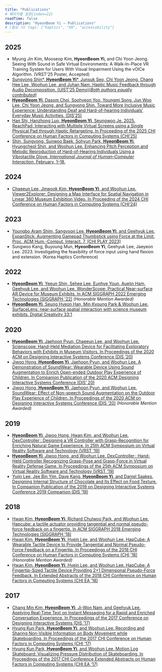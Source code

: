 ```yaml
---
title: "Publications"
# 페이지별 설정{index=22}
readTime: false
description: "HyeonBeom Yi — Publications"
# (필요 시) tags: ["haptics", "XR", "accessibility"]
---
```


## 2025
- Myung Jin Kim, Mooseop Kim, **HyeonBeom Yi**, and Chi Yoon Jeong. <span class = "teal-highlight">Seeing With Sound in Safe Virtual Environments: A Walk-In-Place VR Training System for Users With Visual Impairment Using the vOICe Algorithm.</span> (VRST'25 Poster, Accepted)
- [Sungyong Shin*, **HyeonBeom Yi***, Junsuk Seo, Chi Yoon Jeong, Chang Hee Lee, Woohun Lee, and Juhan Nam.  <span class = "teal-highlight">Haptic Music Feedback through Audio Decomposition.</span> (UIST’25 Demo)(*Both authors equally contributed)*](https://dl.acm.org/doi/10.1145/3746058.3758996)
- [**HyeonBeom Yi**, Dasom Choi, Soohyeon Yoo, Youngmi Song, Jun Woo Lee, Chi Yoon Jeong, and Sungyong Shin.  <span class = "teal-highlight"> Toward More Inclusive Music Experience: Understanding Deaf and Hard-of-hearing Individuals’ Everyday Music Activities.</span> (DIS’25)](https://dl.acm.org/doi/10.1145/3715336.3735757)
- [Han Shi, Hanzhong Luo, **HyeonBeom Yi**, Seungwoo Je. 2025. <span class = "teal-highlight"> ReachPad: Interacting with Multiple Virtual Screens using a Single Physical Pad through Haptic Retargeting.</span> In Proceeding of the 2025 CHI Conference on Human Factors in Computing Systems (CHI’25)](https://dl.acm.org/doi/10.1145/3706598.3713629)
- [Shin, Sungyong, Sunwoo Baek, Sohyun Park, **HyeonBeom Yi**, Hyungcheol Shin, and Woohun Lee. <span class = "teal-highlight"> Enhancing Pitch Perception and Melodic Reproduction of Hard-of-Hearing Individuals Using a Vibrotactile Glove.</span> *International Journal of Human–Computer Interaction*, February, 1–18.](https://www.tandfonline.com/doi/full/10.1080/10447318.2025.2452192)

## 2024
- [Chaeeun Lee, Jinwook Kim, **HyeonBeom Yi**, and Woohun Lee. <span class = "teal-highlight">Viewer2Explorer: Designing a Map Interface for Spatial Navigation in Linear 360 Museum Exhibition Video.</span> In Proceeding of the 2024 CHI Conference on Human Factors in Computing Systems (CHI’24)](https://dl.acm.org/doi/10.1145/3613904.3642952)

## 2023
- [Youngbo Aram Shim, Sangyoon Lee, **HyeonBeom Yi**, and Geehyuk Lee. <span class = "teal-highlight"> ExpanStick: Augmenting Gamepad Thumbstick using Force at the Limit.</span> Proc. ACM Hum.-Comput. Interact. 7, (CHI PLAY 2023)](https://dl.acm.org/doi/10.1145/3611042)
- Sungwoo Kang, Buyoung Mun, **HyeonBeom Yi**, Geehyuk Lee, Jaeyeon Lee. 2023. <span class = "teal-highlight"> Investigating the feasibility of force input using hand flexion and extension. </span> (Korea Haptics Conference)

## 2022
- [**HyeonBeom Yi**, Yeeun Shin, Sehee Lee, Eunhye Youn, Auejin Ham, Geehyuk Lee, and Woohun Lee. <span class = "teal-highlight"> WonderScope: Practical Near-surface AR Device for Museum Exhibits.</span> In ACM SIGGRAPH 2022 Emerging Technologies (SIGGRAPH '22)](https://dl.acm.org/doi/10.1145/3532721.3535564) *(Honorable Mention Awarded)*
- [**HyeonBeom Yi**, Seung Hyeon Han, Min Kyoung Park & Woohun Lee. <span class = "teal-highlight"> SurfaceLens: near-surface spatial interaction with science museum exhibits.</span> Digital Creativity 33:1](https://www.tandfonline.com/doi/full/10.1080/14626268.2022.2039208)

## 2020
- [**HyeonBeom Yi**, Jaehoon Pyun, Chaeeun Lee, and Woohun Lee. <span class = "teal-highlight">Scienscope: Hand-Held Mediation Device for Facilitating Exploratory Behaviors with Exhibits in Museum Visitors.</span> In Proceedings of the 2020 ACM on Designing Interactive Systems Conference (DIS ’20)](https://doi.org/10.1145/3357236.3395581)
- [Jiwoo Hong, **HyeonBeom Yi**, Jaehoon Pyun, and Woohun Lee. <span class = "teal-highlight"> A Demonstration of SoundWear: Wearable Device Using Sound Augmentation to Enrich Open-ended Outdoor Play Experience of Children.</span> In Companion Publication of the 2020 ACM Designing Interactive Systems Conference (DIS’ 20)](https://dl.acm.org/doi/10.1145/3393914.3397092)
- [Jiwoo Hong, **HyeonBeom Yi**, Jaehoon Pyun, and Woohun Lee. <span class = "teal-highlight">SoundWear: Effect of Non-speech Sound Augmentation on the Outdoor Play Experience of Children.</span> In Proceedings of the 2020 ACM on Designing Interactive Systems Conference (DIS ’20)](https://doi.org/10.1145/3357236.3395541) *(Honorable Mention Awarded)*

## 2019
- [**HyeonBeom Yi**, Jiwoo Hong, Hwan Kim, and Woohun Lee. <span class = "teal-highlight">DexController : Designing a VR Controller with Grasp-Recognition for Enriching Natural Game Experience.</span> In 25th ACM Symposium on Virtual Reality Software and Technology (VRST ’19)](https://dl.acm.org/doi/10.1145/3359996.3364263)
- [**HyeonBeom Yi**, Jiwoo Hong, and Woohun Lee. <span class = "teal-highlight"> DexController : Hand-Held Controller Recognizing Grasp-Pose and Grasp-Force in Virtual Reality Defense Game.</span> In Proceedings of the 25th ACM Symposium on Virtual Reality Software and Technology (VRST '19)](https://dl.acm.org/doi/10.1145/3359996.3365031)
- [Yujin Lee, Jee Bin Yim, Daye Kang, **HyeonBeom Yi**, and Daniel Saakes. <span class = "teal-highlight"> Designing Internal Structure of Chocolate and Its Effect on Food Texture.</span> In Companion Publication of the 2019 on Designing Interactive Systems Conference 2019 Companion (DIS ’19)](https://doi.org/10.1145/3301019.3323896)

## 2018
- [Hwan Kim, **HyeonBeom Yi**, Richard Chulwoo Park, and Woohun Lee. <span class = "teal-highlight"> Hapcube: a tactile actuator providing tangential and normal pseudo-force feedback on a fingertip.</span> In ACM SIGGRAPH 2018 Emerging Technologies (SIGGRAPH ’18)](https://doi.org/10.1145/3214907.3214922)
- [Hwan Kim, **HyeonBeom Yi**, Hyein Lee, and Woohun Lee. <span class = "teal-highlight"> HapCube: A Wearable Tactile Device to Provide Tangential and Normal Pseudo-Force Feedback on a Fingertip.</span> In Proceedings of the 2018 CHI Conference on Human Factors in Computing Systems (CHI ’18)](https://doi.org/10.1145/3173574.3174075) *(Honorable Mention Awarded)*
- [Hwan Kim, **HyeonBeom Yi**, Hyein Lee, and Woohun Lee. <span class = "teal-highlight"> HapCube: A Fingertip-Sized Tactile Device Providing 2+1 Dimensional Pseudo-Force Feedback.</span> In Extended Abstracts of the 2018 CHI Conference on Human Factors in Computing Systems (CHI EA ’18)](https://doi.org/10.1145/3170427.3186511)

## 2017
- [Chang Min Kim, **HyeonBeom Yi**, Ji-Won Nam, and Geehyuk Lee. <span class = "teal-highlight"> Applying Real-Time Text on Instant Messaging for a Rapid and Enriched Conversation Experience.</span> In Proceedings of the 2017 Conference on Designing Interactive Systems (DIS ’17)](https://doi.org/10.1145/3064663.3064679)
- [Hyung Kun Park, **HyeonBeom Yi**, and Woohun Lee. <span class = "teal-highlight"> Recording and Sharing Non-Visible Information on Body Movement while Skateboarding.</span> In Proceedings of the 2017 CHI Conference on Human Factors in Computing Systems (CHI ’17)](https://doi.org/10.1145/3025453.3025476)
- [Hyung Kun Park, **HyeonBeom Yi**, and Woohun Lee. <span class = "teal-highlight"> Motion Log Skateboard: Visualizing Pressure Distribution of Skateboarding.</span> In Proceedings of the 2017 CHI Conference Extended Abstracts on Human Factors in Computing Systems (CHI EA ’17)](https://doi.org/10.1145/3027063.3052960)